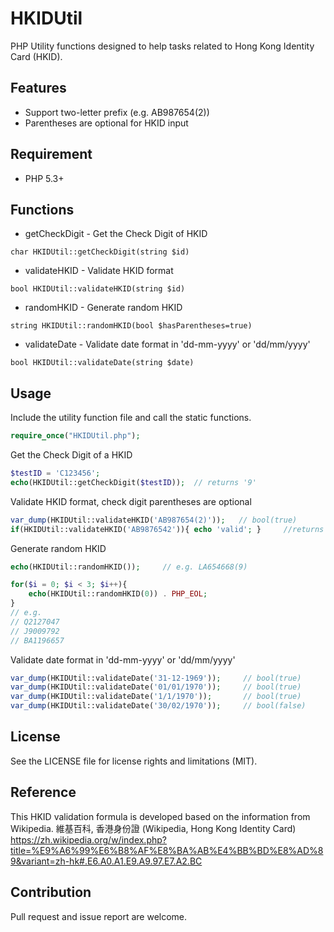# HKIDUtil
PHP Utility functions designed to help tasks related to Hong Kong Identity Card (HKID).

## Features
* Support two-letter prefix (e.g. AB987654(2))
* Parentheses are optional for HKID input

## Requirement
* PHP 5.3+

## Functions
* getCheckDigit - Get the Check Digit of HKID
```
char HKIDUtil::getCheckDigit(string $id)
```
* validateHKID - Validate HKID format
```
bool HKIDUtil::validateHKID(string $id)
```
* randomHKID - Generate random HKID
```
string HKIDUtil::randomHKID(bool $hasParentheses=true)
```
* validateDate - Validate date format in 'dd-mm-yyyy' or 'dd/mm/yyyy'
```
bool HKIDUtil::validateDate(string $date)
```

## Usage
Include the utility function file and call the static functions.
```PHP
require_once("HKIDUtil.php");
```

Get the Check Digit of a HKID
```PHP
$testID = 'C123456';
echo(HKIDUtil::getCheckDigit($testID));  // returns '9'
```

Validate HKID format, check digit parentheses are optional
```PHP
var_dump(HKIDUtil::validateHKID('AB987654(2)'));   // bool(true)
if(HKIDUtil::validateHKID('AB9876542')){ echo 'valid'; }     //returns 'valid'
```

Generate random HKID
```PHP
echo(HKIDUtil::randomHKID());     // e.g. LA654668(9)

for($i = 0; $i < 3; $i++){
    echo(HKIDUtil::randomHKID(0)) . PHP_EOL;
}
// e.g. 
// Q2127047
// J9009792
// BA1196657
```

Validate date format in 'dd-mm-yyyy' or 'dd/mm/yyyy'
```PHP
var_dump(HKIDUtil::validateDate('31-12-1969'));     // bool(true)
var_dump(HKIDUtil::validateDate('01/01/1970'));     // bool(true)
var_dump(HKIDUtil::validateDate('1/1/1970'));       // bool(true)
var_dump(HKIDUtil::validateDate('30/02/1970'));     // bool(false)
```

## License
See the LICENSE file for license rights and limitations (MIT).

## Reference
This HKID validation formula is developed based on the information from Wikipedia. 
維基百科, 香港身份證 (Wikipedia, Hong Kong Identity Card)
https://zh.wikipedia.org/w/index.php?title=%E9%A6%99%E6%B8%AF%E8%BA%AB%E4%BB%BD%E8%AD%89&variant=zh-hk#.E6.A0.A1.E9.A9.97.E7.A2.BC

## Contribution
Pull request and issue report are welcome.
